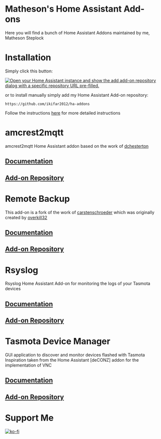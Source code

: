 # Matheson's Home Assistant Add-ons
Here you will find a bunch of Home Assistant Addons maintained by me, Matheson Steplock

# Installation
Simply click this button:

[![Open your Home Assistant instance and show the add add-on repository dialog with a specific repository URL pre-filled.](https://my.home-assistant.io/badges/supervisor_add_addon_repository.svg)](https://my.home-assistant.io/redirect/supervisor_add_addon_repository/?repository_url=https%3A%2F%2Fgithub.com%2tjakobi%2Fha-addons)

or to install manually simply add my Home Assistant Add-on repository:

```
https://github.com/ikifar2012/ha-addons
```
Follow the instructions [here] for more detailed instructions

# amcrest2mqtt
amcrest2mqtt Home Assistant addon based on the work of [dchesterton](https://github.com/dchesterton/amcrest2mqtt)

## [Documentation](https://addons.mathesonsteplock.ca/docs/addons/amcrest2mqtt/basic-config)
## [Add-on Repository](https://github.com/ikifar2012/amcrest2mqtt-addon)

# Remote Backup
This add-on is a fork of the work of [carstenschroeder] which was originally created by [overkill32]

## [Documentation](https://addons.mathesonsteplock.ca/docs/addons/remote-backup/basic-config)
## [Add-on Repository](https://github.com/ikifar2012/remote-backup-addon)

# Rsyslog
Rsyslog Home Assistant Add-on for monitoring the logs of your Tasmota devices

## [Documentation](https://addons.mathesonsteplock.ca/docs/addons/rsyslog/basic-config)
## [Add-on Repository](https://github.com/ikifar2012/rsyslog-ha-addon)

# Tasmota Device Manager
GUI application to discover and monitor devices flashed with Tasmota
Inspiration taken from the Home Assistant [deCONZ] addon for the implementation of VNC

## [Documentation](https://addons.mathesonsteplock.ca/docs/addons/tdm/basic-config)
## [Add-on Repository](https://github.com/ikifar2012/tasmota-device-manager-addon)

# Support Me
[![ko-fi](https://ko-fi.com/img/githubbutton_sm.svg)](https://ko-fi.com/mathesonsteplock)

[buymeacoffee]: https://www.buymeacoffee.com/mathesonstep
[overkill32]: https://github.com/overkill32/hassio-remote-backup
[carstenschroeder]: https://github.com/carstenschroeder/hassio-addons
[here]: https://www.home-assistant.io/hassio/installing_third_party_addons/
